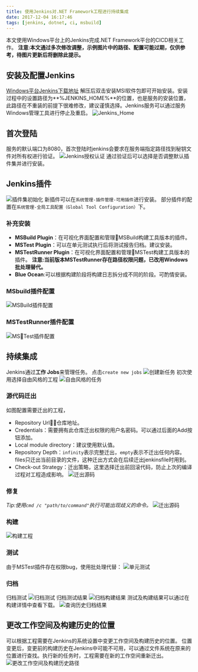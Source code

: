 ```yaml
---
title: 使用Jenkins对.NET Framework工程进行持续集成
date: 2017-12-04 16:17:46
tags: [jenkins, dotnet, ci, msbuild]
---
```

本文使用Windows平台上的Jenkins完成.NET Framework平台的CICD相关工作。
**注意:本文通过多次修改调整，示例图片中的路径、配置可能过期，仅供参考，待图片更新后将删除此提示。**

## 安装及配置Jenkins
[Windows平台Jenkins下载地址](https://jenkins.io/download/thank-you-downloading-windows-installer-stable)
解压后双击安装MSI软件包即可开始安装。安装过程中的设置路径为**%JENKINS_HOME%**的位置，也是服务的安装位置，此路径在不重装的前提下很难修改，建议谨慎选择。Jenkins服务可以通过服务Windows管理工具进行停止及重启。
![Jenkins_Home](jenkins-for-dotnet-framework/jenkins_home.png)

## 首次登陆
服务的默认端口为8080，首次登陆时jenkins会要求在服务端指定路径找到秘钥文件对所有权进行验证。
![Jenkins授权认证](jenkins-for-dotnet-framework/jenkins_init.png)
通过验证后可以选择是否调整默认插件集并进行安装。

## Jenkins插件
![插件集初始化](jenkins-for-dotnet-framework/plugin_init.png)
新插件可以在`系统管理-插件管理-可用插件`进行安装。
部分插件的配置在`系统管理-全局工具配置（Global Tool Configuration）`下。
### 补充安装
* **MSBuild Plugin**：在可视化界面配置和管理MSBuild构建工具版本的插件。
* **MSTest Plugin**：可以在单元测试执行后将测试报告归档。建议安装。
* **MSTestRunner Plugin**：在可视化界面配置和管理MSTest构建工具版本的插件。
**注意:当前版本MSTestRunner存在路径权限问题，已改用Windows批处理替代。**
* **Blue Ocean**:可以根据构建阶段将构建日志拆分成不同的阶段。可酌情安装。
### MSbuild插件配置
![MSBuild插件配置](jenkins-for-dotnet-framework/msbuild_plugin_config.png)
### MSTestRunner插件配置
![MSTest插件配置](jenkins-for-dotnet-framework/mstest_plugin_config.png)

## 持续集成
Jenkins通过**工作 Jobs**来管理任务。
点击`create new jobs`
![创建新任务](jenkins-for-dotnet-framework/create_new_job.png)
初次使用选择自由风格的工程
![自由风格的任务](jenkins-for-dotnet-framework/free_style_project.png)
### 源代码迁出
如图配置需要迁出的工程，
* Repository Url：仓库地址。
* Credentials：需要拥有此仓库迁出权限的用户名密码。可以通过后面的Add按钮添加。
* Local module directory：建议使用默认值。
* Repository Depth：`infinity`表示完整迁出，`empty`表示不迁出任何内容。files只迁出当前目录的文件，这种迁出方式会在后续迁出jenkinsfile时用到。
* Check-out Strategy：迁出策略，这里选择迁出前回滚代码，防止上次的编译过程对工程造成影响。
![迁出源码](jenkins-for-dotnet-framework/check_from_source.png)
### 修复
*Tip:使用`cmd /c "path/to/command"`执行可能出现歧义的命令。*
![迁出源码](jenkins-for-dotnet-framework/nuget_restore.png)
### 构建
![构建工程](jenkins-for-dotnet-framework/jenkins_build.png)
### 测试
由于MSTest插件存在权限bug，使用批处理代替：
![单元测试](jenkins-for-dotnet-framework/jenkins_test.png)
### 归档
归档测试
![归档测试](jenkins-for-dotnet-framework/jenkins_test_result.png)
归档测试结果
![归档构建结果](jenkins-for-dotnet-framework/jenkins_archive.png)
测试及构建结果可以通过在构建详情中查看下载。
![查询历史归档结果](jenkins-for-dotnet-framework/archive_and_test_result.png)

## 更改工作空间及构建历史的位置
可以根据工程需要在Jenkins的系统设置中变更工作空间及构建历史的位置。
位置变更后，变更前的构建历史在Jenkins中可能不可用，可以通过文件系统在原来的位置进行查找。执行新的任务时，工程需要在新的工作空间重新迁出。
![更改工作空间及构建历史路径](jenkins-for-dotnet-framework/jenkins_config_path.png)